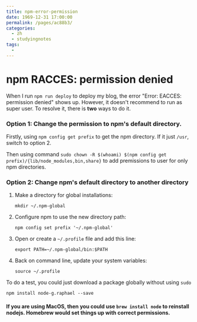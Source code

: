 ```yaml
---
title: npm-error-permission
date: 1969-12-31 17:00:00
permalink: /pages/ac88b3/
categories:
  - zh
  - studyingnotes
tags:
  - 
---
```

# npm RACCES: permission denied

When I run `npm run deploy` to deploy my blog, the error "Error: EACCES: permission denied" shows up. However, it doesn't recommend to run as super user. To resolve it, there is **two** ways to do it.

### Option 1: Change the permission to npm's default directory.

Firstly, using `npm config get prefix`  to get the npm directory. If it just `/usr`, switch to option 2.

Then using command `sudo chown -R $(whoami) $(npm config get prefix)/{lib/node_modules,bin,share}` to add premissions to user for only npm directories.

### Option 2: Change npm's default directory to another directory

1. Make a directory for global installations:

    `mkdir ~/.npm-global`

2. Configure npm to use the new directory path:

    `npm config set prefix '~/.npm-global'`

3. Open or create a `~/.profile` file and add this line:

    `export PATH=~/.npm-global/bin:$PATH`

4. Back on command line, update your system variables:

    `source ~/.profile`

To do a test, you could just download a package globally without using `sudo`

`npm install node-g.raphael --save`


#### If you are using  MacOS, then you could use `brew install node` to reinstall nodejs. Homebrew would set things up with correct permissions.
